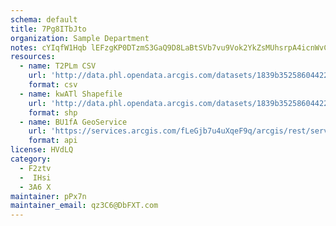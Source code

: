 ```yaml
---
schema: default
title: 7Pg8ITbJto 
organization: Sample Department 
notes: cYIqfW1Hqb lEFzgKP0DTzmS3GaQ9D8LaBtSVb7vu9Vok2YkZsMUhsrpA4icnWvCK5eTR8xwOX 6POQNir5ZUJJuyyxC4fIltjE6 
resources:
  - name: T2PLm CSV
    url: 'http://data.phl.opendata.arcgis.com/datasets/1839b35258604422b0b520cbb668df0d_0.csv'
    format: csv
  - name: kwATl Shapefile
    url: 'http://data.phl.opendata.arcgis.com/datasets/1839b35258604422b0b520cbb668df0d_0.zip'
    format: shp
  - name: BU1fA GeoService
    url: 'https://services.arcgis.com/fLeGjb7u4uXqeF9q/arcgis/rest/services/Air_Monitoring_Stations/FeatureServer/0/query'
    format: api
license: HVdLQ 
category:
  - F2ztv 
  -  IHsi 
  - 3A6 X 
maintainer: pPx7n  
maintainer_email: qz3C6@DbFXT.com
---
```

